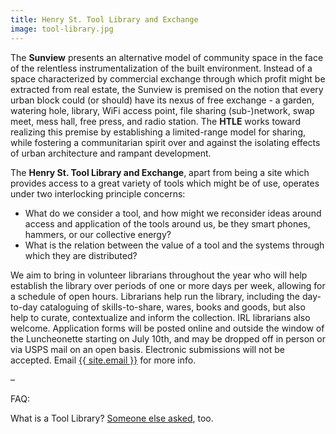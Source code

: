 ```yaml
---
title: Henry St. Tool Library and Exchange
image: tool-library.jpg
---
```


The **Sunview** presents an alternative model of community space in the face of
the relentless instrumentalization of the built environment. Instead of a space
characterized by commercial exchange through which profit might be extracted
from real estate, the Sunview is premised on the notion that every urban block
could (or should) have its nexus of free exchange - a garden, watering hole,
library, WiFi access point, file sharing (sub-)network, swap meet, mess hall,
free press, and radio station. The **HTLE** works toward realizing this premise
by establishing a limited-range model for sharing, while fostering a
communitarian spirit over and against the isolating effects of urban
architecture and rampant development.

The **Henry St. Tool Library and Exchange**, apart from being a site which
provides access to a great variety of tools which might be of use, operates
under two interlocking principle concerns:

- What do we consider a tool, and how might we reconsider ideas around access
  and application of the tools around us, be they smart phones, hammers, or
  our collective energy?
- What is the relation between the value of a tool and the systems through
  which they are distributed?

We aim to bring in volunteer librarians throughout the year who will help
establish the library over periods of one or more days per week, allowing for
a schedule of open hours. Librarians help run the library, including the
day-to-day cataloguing of skills-to-share, wares, books and goods, but also
help to curate, contextualize and inform the collection. IRL librarians also
welcome. Application forms will be posted online and outside the window of the
Luncheonette starting on July 10th, and may be dropped off in person or via
USPS mail on an open basis. Electronic submissions will not be accepted.
Email <a href="mailto:{{ site.email }}">{{ site.email }}</a> for more info.

–

FAQ:

What is a Tool Library? [Someone else asked](http://whatweekly.com/2012/10/04/how-to-build-a-tool-library/), too.
